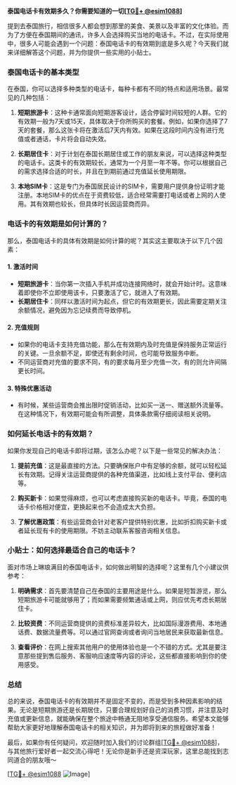 **泰国电话卡有效期多久？你需要知道的一切[[TG💪+ @esim1088](https://t.me/s/esim1088)]**

提到去泰国旅行，相信很多人都会想到那里的美食、美景以及丰富的文化体验。而为了方便在泰国期间的通讯，许多人会选择购买当地的电话卡。不过，在实际使用中，很多人可能会遇到一个问题：泰国电话卡的有效期到底是多久呢？今天我们就来详细解答这个问题，并为你提供一些实用的小贴士。

### 泰国电话卡的基本类型

在泰国，你可以选择多种类型的电话卡，每种卡都有不同的特点和适用场景。最常见的几种包括：

1. **短期旅游卡**：这种卡通常面向短期游客设计，适合停留时间较短的人群。它的有效期一般为7天或15天，具体取决于你所购买的套餐。例如，如果你选择了7天的套餐，那么这张卡将在激活后7天内有效。如果在这段时间内没有进行充值或者通话，卡片将会自动失效。

2. **长期居住卡**：对于计划在泰国长期居住或工作的朋友来说，可以选择这种类型的电话卡。这类卡的有效期较长，通常为一个月至一年不等。你可以根据自己的需求选择合适的时长，并且在到期前通过充值延长使用期限。

3. **本地SIM卡**：这是专门为泰国居民设计的SIM卡，需要用户提供身份证明才能注册。本地SIM卡的优点在于资费较低，适合经常需要打电话或者上网的人使用。其有效期也较长，但具体时长因运营商而异。

### 电话卡的有效期是如何计算的？

那么，泰国电话卡的具体有效期是如何计算的呢？其实这主要取决于以下几个因素：

#### 1. **激活时间**
   - **短期旅游卡**：当你第一次插入手机并成功连接网络时，就会开始计时。这意味着即使你不立即使用该卡，只要激活了它，就进入了有效期。
   - **长期居住卡**：同样以激活时间为起点，但它的有效期更长，因此需要定期关注余额情况，避免因为忘记续费而导致停机。

#### 2. **充值规则**
   - 如果你的电话卡支持充值功能，那么在有效期内及时充值是保持服务正常运行的关键。一旦余额不足，即使还有剩余时间，也可能导致服务中断。
   - 不同运营商对充值的要求不同，有的要求每月至少充值一次，有的则允许间隔更长时间。

#### 3. **特殊优惠活动**
   - 有时候，某些运营商会推出限时促销活动，比如买一送一、赠送额外流量等。在这种情况下，有效期可能会有所调整，具体条款需仔细阅读相关说明。

### 如何延长电话卡的有效期？

如果你发现自己的电话卡即将过期，该怎么办呢？以下是一些常见的解决办法：

1. **提前充值**：这是最直接的方法。只要确保账户中有足够的余额，就可以轻松延长有效期。记得关注运营商提供的各种充值渠道，比如线上支付平台、便利店等。
   
2. **购买新卡**：如果觉得麻烦，也可以考虑直接购买新的电话卡。毕竟，泰国的电话卡价格相对便宜，更换起来也不会造成太大负担。

3. **了解优惠政策**：有些运营商会针对老客户提供特别优惠，比如折扣购买新卡或者延长现有卡的使用期限。不妨主动联系客服咨询相关信息。

### 小贴士：如何选择最适合自己的电话卡？

面对市场上琳琅满目的泰国电话卡，如何做出明智的选择呢？这里有几个小建议供参考：

1. **明确需求**：首先要清楚自己在泰国的主要用途是什么。如果是短暂游览，那么短期旅游卡可能就够用了；而如果需要频繁通话或上网，则应优先考虑长期居住卡。

2. **比较资费**：不同运营商提供的资费标准差异较大，比如国际漫游费用、本地通话费、数据流量费等。可以通过官网查询或者询问当地居民来获取最新信息。

3. **查看评价**：在网上搜索其他用户的使用体验也是一个不错的方式。尤其是要注意那些提到售后服务、客服响应速度等内容的评论，这些都直接影响到你的使用感受。

### 总结

总的来说，泰国电话卡的有效期并不是固定不变的，而是受到多种因素影响的结果。无论是短期旅游还是长期居住，只要合理规划好自己的消费习惯，并注意及时充值或更新信息，就能确保在整个旅途中畅通无阻地享受通信服务。希望本文能够帮助大家更好地理解泰国电话卡的相关知识，并为即将到来的旅程做好准备！

最后，如果你有任何疑问，欢迎随时加入我们的讨论群组[[TG💪+ @esim1088](https://t.me/s/esim1088)]，与其他旅行爱好者一起交流心得吧！无论你是新手还是资深玩家，这里总能找到志同道合的朋友哦～

[[TG💪+ @esim1088](https://t.me/s/esim1088) ![Image](https://i.postimg.cc/4NQfJmqS/Snipaste-2025-05-13-00-14-12.png)]